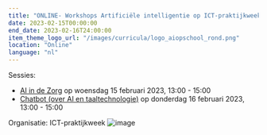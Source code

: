 ```yaml
---
title: "ONLINE- Workshops Artificiële intelligentie op ICT-praktijkweek"
date: 2023-02-15T00:00:00
end_date: 2023-02-16T24:00:00
item_theme_logo_url: "/images/curricula/logo_aiopschool_rond.png"
location: "Online"
language: "nl"
---
```


Sessies: 
* [AI in de Zorg](https://www.ictdag.be/39/aanbod/sessie/3310) op woensdag 15 februari 2023, 13:00 - 15:00 
* [Chatbot (over AI en taaltechnologie)](https://www.ictdag.be/39/aanbod/sessie/4308) op donderdag 16 februari 2023, 13:00 - 15:00 

Organisatie: ICT-praktijkweek
 ![image](https://user-images.githubusercontent.com/48352335/211619395-77c21fa9-dc97-4d08-a3c9-d1a190ad0c58.png)
